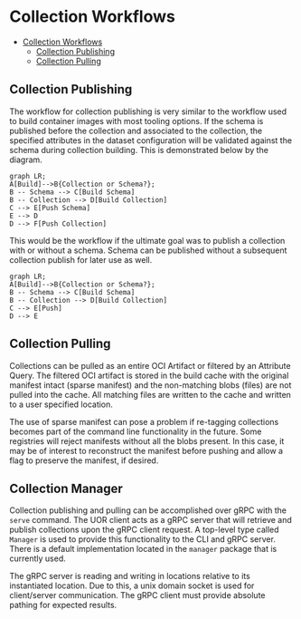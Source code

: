 # Collection Workflows

<!--toc-->
- [Collection Workflows](#collection-workflows)
    * [Collection Publishing](#collection-publishing)
    * [Collection Pulling](#collection-pulling)

<!-- tocstop -->

## Collection Publishing

The workflow for collection publishing is very similar to the workflow used to build container images with most tooling options.
If the schema is published before the collection and associated to the collection, the specified attributes in the dataset configuration
will be validated against the schema during collection building.
This is demonstrated below by the diagram.

```mermaid
graph LR;
A[Build]-->B{Collection or Schema?};
B -- Schema --> C[Build Schema]
B -- Collection --> D[Build Collection]
C --> E[Push Schema]
E --> D
D --> F[Push Collection]
```

This would be the workflow if the ultimate goal was to publish a collection with or without a schema. Schema can be published
without a subsequent collection publish for later use as well.

```mermaid
graph LR;
A[Build]-->B{Collection or Schema?};
B -- Schema --> C[Build Schema]
B -- Collection --> D[Build Collection]
C --> E[Push]
D --> E
```

## Collection Pulling

Collections can be pulled as an entire OCI Artifact or filtered by an Attribute Query. The filtered OCI artifact is stored
in the build cache with the original manifest intact (sparse manifest) and the non-matching blobs (files) are not pulled into the cache.
All matching files are written to the cache and written to a user specified location.

The use of sparse manifest can pose a problem if re-tagging collections becomes part of the command line functionality in the future.
Some registries will reject manifests without all the blobs present. In this case, it may be of interest to reconstruct the manifest before pushing
and allow a flag to preserve the manifest, if desired.

## Collection Manager

Collection publishing and pulling can be accomplished over gRPC with the `serve` command. 
The UOR client acts as a gRPC server that will retrieve and publish collections upon the gRPC client request. 
A top-level type called `Manager` is used to provide this functionality to the CLI and gRPC server. There is a default implementation located 
in the `manager` package that is currently used.

The gRPC server is reading and writing in locations relative to its instantiated location. Due to this, a unix domain socket is used for client/server communication. The gRPC client
must provide absolute pathing for expected results.
